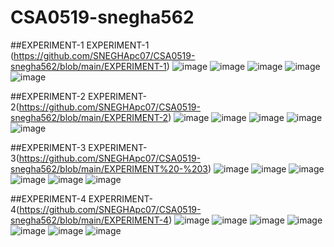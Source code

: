 # CSA0519-snegha562
##EXPERIMENT-1
EXPERIMENT-1 (https://github.com/SNEGHApc07/CSA0519-snegha562/blob/main/EXPERIMENT-1)
![image](https://user-images.githubusercontent.com/112924718/191278493-ad4382a9-f93a-4fc9-aadc-04afd78439de.png)
![image](https://user-images.githubusercontent.com/112924718/191278754-e92b8b73-c1af-46b9-82f0-54c8f086643d.png)
![image](https://user-images.githubusercontent.com/112924718/191278825-cc503bb5-9f5e-44ad-a7de-11135e78b11b.png)
![image](https://user-images.githubusercontent.com/112924718/191278990-9442d186-f742-4fae-a46e-3b2152f6c288.png)
![image](https://user-images.githubusercontent.com/112924718/191279075-76d24697-473d-4eaa-b819-d7f4ca1a5ad2.png)


##EXPERIMENT-2
EXPERIMENT-2(https://github.com/SNEGHApc07/CSA0519-snegha562/blob/main/EXPERIMENT-2)
![image](https://user-images.githubusercontent.com/112924718/191283020-670df66c-558b-4e25-ba58-e8e4b2ed7e5c.png)
![image](https://user-images.githubusercontent.com/112924718/191283069-df4ab446-a9de-4936-bf07-83e59a0cb94b.png)
![image](https://user-images.githubusercontent.com/112924718/191283189-0a33a5a0-35e9-43e9-807b-463e9e86aea6.png)
![image](https://user-images.githubusercontent.com/112924718/191283265-06f9dd4a-6283-46ae-8b43-a857fef171d7.png)
![image](https://user-images.githubusercontent.com/112924718/191283524-d1a2e7e4-82c3-4bde-8598-028336e2a83a.png)


##EXPERIMENT-3
EXPERIMENT-3(https://github.com/SNEGHApc07/CSA0519-snegha562/blob/main/EXPERIMENT%20-%203)
![image](https://user-images.githubusercontent.com/112924718/191290468-63be79dd-baaf-44b5-bffe-50adc5e49bd4.png)
![image](https://user-images.githubusercontent.com/112924718/191290512-24ecad5a-9307-44ec-8d6d-c4d9c4c94fe8.png)
![image](https://user-images.githubusercontent.com/112924718/191290564-7d39a32b-3c83-4d99-8674-b5f481f40053.png)
![image](https://user-images.githubusercontent.com/112924718/191290915-98083ec3-d773-4f57-ae43-d37b119f155f.png)
![image](https://user-images.githubusercontent.com/112924718/191290962-2785a848-6eae-4bf3-8206-5e89f717a794.png)
![image](https://user-images.githubusercontent.com/112924718/191291038-3fbbd692-da12-4d5f-8316-7ad0f9c0f685.png)

##EXPERIMENT-4
EXPERRIMENT-4(https://github.com/SNEGHApc07/CSA0519-snegha562/blob/main/EXPERIMENT-4)
![image](https://user-images.githubusercontent.com/112924718/191291442-071494fb-e407-47ce-8df2-fe4b79de7763.png)
![image](https://user-images.githubusercontent.com/112924718/191291491-2a5e6821-3532-4ee9-a61c-51a335f04582.png)
![image](https://user-images.githubusercontent.com/112924718/191291537-8126a8d6-48cb-47a5-9a6c-46faeafc2037.png)
![image](https://user-images.githubusercontent.com/112924718/191291606-55dd523e-d383-48f6-a011-78da0e04698c.png)
![image](https://user-images.githubusercontent.com/112924718/191291645-ddf7525d-21c0-4ef2-8ed9-c6cacdfbbcbf.png)
![image](https://user-images.githubusercontent.com/112924718/191291681-0f48ab09-885d-46e9-a4ec-62ffb702d041.png)
![image](https://user-images.githubusercontent.com/112924718/191291718-541f8d12-420d-4b0e-8ec9-db270a707d0f.png)
